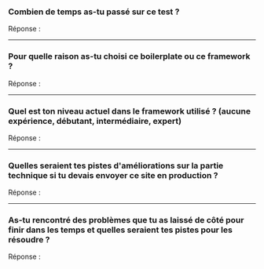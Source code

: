 ### Combien de temps as-tu passé sur ce test ?

Réponse :

---

### Pour quelle raison as-tu choisi ce boilerplate ou ce framework ?

Réponse :

---

### Quel est ton niveau actuel dans le framework utilisé ? (aucune expérience, débutant, intermédiaire, expert)

Réponse :

---

### Quelles seraient tes pistes d'améliorations sur la partie technique si tu devais envoyer ce site en production ?

Réponse :

---

### As-tu rencontré des problèmes que tu as laissé de côté pour finir dans les temps et quelles seraient tes pistes pour les résoudre ?

Réponse :
